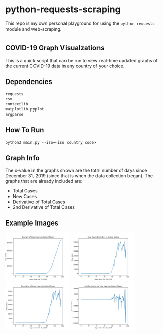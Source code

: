 # python-requests-scraping
This repo is my own personal playground for using the `python requests` module and web-scraping.
#
## COVID-19 Graph Visualzations
This is a quick script that can be run to view real-time updated graphs of the current COVID-19 data in any country of your choice. 
## Dependencies 
    requests
    csv
    contextlib 
    matplotlib.pyplot 
    argparse
## How To Run 
    python3 main.py --iso=<iso country code>
## Graph Info
The x-value in the graphs shown are the total number of days since December 31, 2019 (since that is when the data collection began). The graphs that are already included are:
* Total Cases
* New Cases 
* Derivative of Total Cases 
* 2nd Derivative of Total Cases
## Example Images

<img src="covid19ScrapeGraphs/imgs/TotalCasesUS.png" width="40%">
<img src="covid19ScrapeGraphs/imgs/NewCasesUS.png" width="40%">
<img src="covid19ScrapeGraphs/imgs/DerivativeUS.png" width="40%">
<img src="covid19ScrapeGraphs/imgs/2ndDerivativeUS.png" width="40%">


